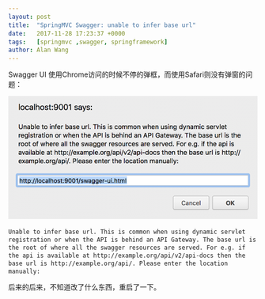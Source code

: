 ```yaml
---
layout: post
title:  "SpringMVC Swagger: unable to infer base url"
date:   2017-11-28 17:23:37 +0000
tags:   [springmvc ,swagger, springframework]
author: Alan Wang
---
```


Swagger UI 使用Chrome访问的时候不停的弹框，而使用Safari则没有弹窗的问题：

![](./resources/2017-11-28-2-springmvc-swagger-unable-to-info-base-url/unable-to-infer-base-url.png)

```
Unable to infer base url. This is common when using dynamic servlet registration or when the API is behind an API Gateway. The base url is the root of where all the swagger resources are served. For e.g. if the api is available at http://example.org/api/v2/api-docs then the base url is http://example.org/api/. Please enter the location manually:
```

后来的后来，不知道改了什么东西，重启了一下。
